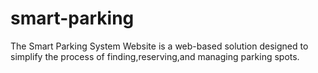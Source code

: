 # smart-parking
The Smart Parking System Website is a web-based solution designed to simplify the process of finding,reserving,and managing parking spots.
